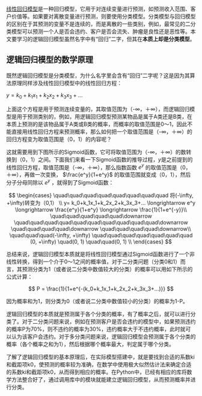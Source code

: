 [线性回归模型](https://github.com/likuli/data-analysis-learning/blob/main/docs/analysis_ai/linear_regression.md)是一种回归模型，它用于对连续变量进行预测，如预测收入范围、客户价值等。如果要对离散变量进行预测，则要使用分类模型。分类模型与回归模型的区别在于其预测的变量不是连续的，而是离散的一些类别，例如，最常见的二分类模型可以预测一个人是否会违约、客户是否会流失、肿瘤是良性还是恶性等。本文要学习的逻辑回归模型虽然名字中有“回归”二字，但其在**本质上却是分类模型**。

## 逻辑回归模型的数学原理

既然逻辑回归模型是分类模型，为什么名字里会含有“回归”二字呢？这是因为其算法原理同样涉及线性回归模型中的线性回归方程：

$y=k_0+k_1x_1+k_2x_2+k_3x_3+...$

上面这个方程是用于预测连续变量的，其取值范围为（-∞，＋∞），而逻辑回归模型是用于预测类别的，例如，用逻辑回归模型预测某物品是属于A类还是B类，在本质上预测的是该物品属于A类或B类的概率，而概率的取值范围是0～1，因此不能直接用线性回归方程来预测概率，那么如何把一个取值范围是（-∞，＋∞）的回归方程变为取值范围是（0，1）的内容呢？

这就需要用到下图所示的Sigmoid函数，它可将取值范围为（-∞，＋∞）的数转换到（0，1）之间。下面我们来看一下Sigmoid函数的推导过程，$y$是之前提到的线性回归方程，取值范围是（-∞，＋∞），那么指数函数 $e^y$ 的取值范围是（0，＋∞），再做一次变换， $\frac{e^y}{1+e^y}$ 的取值范围就变成（0，1），然后分子分母同除以 $e^y$ ，就得到了Sigmoid函数：

$$
\begin{cases}
\quad\quad\quad\quad\quad\quad\quad\quad 将(-\infty, +\infty)转变为（0,1） \\
y=  k_0+k_1x_1+k_2x_2+k_3x_3+... \longrightarrow e^y \longrightarrow \frac{e^y}{1+e^y} \longrightarrow \frac{1}{1+e^{-y}}\\
\quad\quad\quad\quad\quad\downarrow \quad\quad\quad\quad\quad\quad\quad\quad\quad\quad\downarrow \quad\quad\quad\quad\downarrow \quad\quad\quad\quad\downarrow\\
\quad\quad\quad(-\infty, +\infty) \quad\quad\quad\quad\quad\quad\quad (0, +\infty) \quad(0, 1) \quad\quad(0, 1) \\
\end{cases}
$$

总结来说，逻辑回归模型本质就是将线性回归模型通过Sigmoid函数进行了一个非线性转换，得到一个介于0～1之间的概率值，对于二分类问题（分类0和1）而言，其预测分类为1（或者说二分类中数值较大的分类）的概率可以用如下所示的公式计算：

$$
P = \frac{1}{1+e^{-(k_0+k_1x_1+k_2x_2+k_3x_3+...)}}
$$

因为概率和为1，则分类为0（或者说二分类中数值较小的分类）的概率为1-P。

逻辑回归模型的本质就是预测属于各个分类的概率，有了概率之后，就可以进行分类了。对于二分类问题来说，例如在预测客户是否会违约的模型中，如果预测违约的概率P为70%，则不违约的概率为30%，违约概率大于不违约概率，此时就可以认为该客户会违约。对于多分类问题来说，逻辑回归模型会预测属于各个分类的概率（各个概率之和为1），然后根据哪个概率最大，判定属于哪个分类。

了解了逻辑回归模型的基本原理后，在实际模型搭建中，就是要找到合适的系数ki和截距项k0，使预测的概率较为准确，在数学中使用极大似然估计法来确定合适的系数ki和截距项k0，从而得到相应的概率。在Python中，已经有相应的库将数学方法整合好了，通过调用库中的模块就能建立逻辑回归模型，从而预测概率并进行分类。
